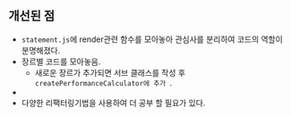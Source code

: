 ## 개선된 점
* `statement.js`에 render관련 함수를 모아놓아 관심사를 분리하여 코드의 역할이 분명해졌다.
* 장르별 코드를 모아놓음.
    * 새로운 장르가 추가되면 서브 클래스를 작성 후 `createPerformanceCalculator에 추가
`.
* 
* 다양한 리팩터링기법을 사용하여 더 공부 할 필요가 있다.